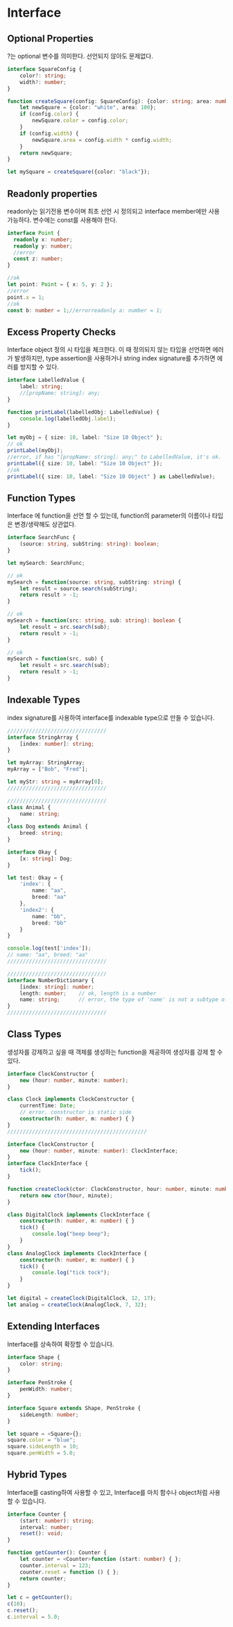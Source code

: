 # Interface

## Optional Properties
?는 optional 변수를 의미한다. 선언되지 않아도 문제없다.

```Typescript
interface SquareConfig {
    color?: string;
    width?: number;
}

function createSquare(config: SquareConfig): {color: string; area: number} {
    let newSquare = {color: "white", area: 100};
    if (config.color) {
        newSquare.color = config.color;
    }
    if (config.width) {
        newSquare.area = config.width * config.width;
    }
    return newSquare;
}

let mySquare = createSquare({color: "black"});
```

## Readonly properties
readonly는 읽기전용 변수이며 최초 선언 시 정의되고 interface member에만 사용 가능하다. 변수에는 const를 사용해야 한다.

```Typescript
interface Point {
  readonly x: number;
  readonly y: number;
  //error
  const z: number;
}

//ok
let point: Point = { x: 5, y: 2 };
//error
point.x = 1;
//ok
const b: number = 1;//errorreadonly a: number = 1;
```

## Excess Property Checks

Interface object 정의 시 타입을 체크한다. 이 때 정의되지 않는 타입을 선언하면 에러가 발생하지만, type assertion을 사용하거나 string index signature를 추가하면 에러를 방지할 수 있다.

```Typescript
interface LabelledValue {
    label: string;
    //[propName: string]: any;
}

function printLabel(labelledObj: LabelledValue) {
    console.log(labelledObj.label);
}

let myObj = { size: 10, label: "Size 10 Object" };
// ok
printLabel(myObj);
//error, if has "[propName: string]: any;" to LabelledValue, it's ok.
printLabel({ size: 10, label: "Size 10 Object" });
//ok
printLabel({ size: 10, label: "Size 10 Object" } as LabelledValue);
```

## Function Types

Interface 에 function을 선언 할 수 있는데, function의 parameter의 이름이나 타입은 변경/생략해도 상관없다.

```Typescript
interface SearchFunc {
    (source: string, subString: string): boolean;
}

let mySearch: SearchFunc;

// ok
mySearch = function(source: string, subString: string) {
    let result = source.search(subString);
    return result > -1;
}

// ok
mySearch = function(src: string, sub: string): boolean {
    let result = src.search(sub);
    return result > -1;
}

// ok
mySearch = function(src, sub) {
    let result = src.search(sub);
    return result > -1;
}
```
## Indexable Types

index signature를 사용하여 interface를 indexable type으로 만들 수 있습니다.

```Typescript
////////////////////////////////
interface StringArray {
    [index: number]: string;
}

let myArray: StringArray;
myArray = ["Bob", "Fred"];

let myStr: string = myArray[0];
////////////////////////////////

////////////////////////////////
class Animal {
    name: string;
}
class Dog extends Animal {
    breed: string;
}

interface Okay {
    [x: string]: Dog;
}

let test: Okay = {
    'index': {
        name: "aa",
        breed: "aa"
    },
    'index2': {
        name: "bb",
        breed: "bb"
    }
}

console.log(test['index']);
// name: "aa", breed: "aa"
////////////////////////////////

////////////////////////////////
interface NumberDictionary {
    [index: string]: number;
    length: number;    // ok, length is a number
    name: string;      // error, the type of 'name' is not a subtype of the indexer
}
////////////////////////////////
```

## Class Types

생성자를 강제하고 싶을 때 객체를 생성하는 function을 제공하여 생성자를 강제 할 수 있다.

```Typescript
interface ClockConstructor {
    new (hour: number, minute: number);
}

class Clock implements ClockConstructor {
    currentTime: Date;
    // error. constructor is static side
    constructor(h: number, m: number) { }
}
/////////////////////////////////////////////

interface ClockConstructor {
    new (hour: number, minute: number): ClockInterface;
}
interface ClockInterface {
    tick();
}

function createClock(ctor: ClockConstructor, hour: number, minute: number): ClockInterface {
    return new ctor(hour, minute);
}

class DigitalClock implements ClockInterface {
    constructor(h: number, m: number) { }
    tick() {
        console.log("beep beep");
    }
}
class AnalogClock implements ClockInterface {
    constructor(h: number, m: number) { }
    tick() {
        console.log("tick tock");
    }
}

let digital = createClock(DigitalClock, 12, 17);
let analog = createClock(AnalogClock, 7, 32);
```

## Extending Interfaces

Interface를 상속하여 확장할 수 있습니다.

```Typescript
interface Shape {
    color: string;
}

interface PenStroke {
    penWidth: number;
}

interface Square extends Shape, PenStroke {
    sideLength: number;
}

let square = <Square>{};
square.color = "blue";
square.sideLength = 10;
square.penWidth = 5.0;
```

## Hybrid Types

Interface를 casting하여 사용할 수 있고, Interface를 마치 함수나 object처럼 사용할 수 있습니다.

```Typescript
interface Counter {
    (start: number): string;
    interval: number;
    reset(): void;
}

function getCounter(): Counter {
    let counter = <Counter>function (start: number) { };
    counter.interval = 123;
    counter.reset = function () { };
    return counter;
}

let c = getCounter();
c(10);
c.reset();
c.interval = 5.0;
```
